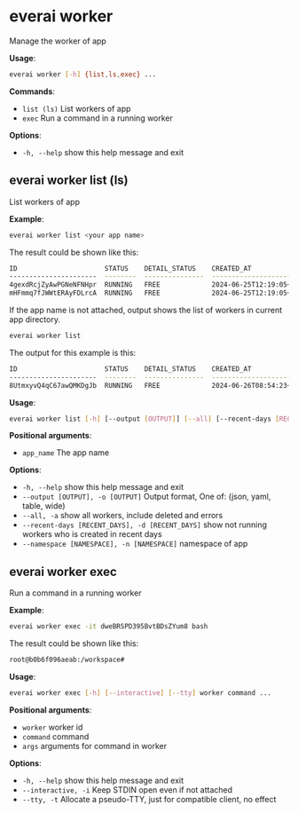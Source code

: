 # everai worker
Manage the worker of app  

**Usage**:   
```bash 
everai worker [-h] {list,ls,exec} ...
```

**Commands**:    
* `list (ls)` List workers of app  
* `exec`          Run a command in a running worker

**Options**:  
* `-h, --help`  show this help message and exit  

## everai worker list (ls)
List workers of app  

**Example**:  
```bash 
everai worker list <your app name>
```
The result could be shown like this:  
```bash 
ID                      STATUS    DETAIL_STATUS    CREATED_AT                DELETED_AT
----------------------  --------  ---------------  ------------------------  ------------
4gexdRcjZyAwPGNeNFNHpr  RUNNING   FREE             2024-06-25T12:19:05+0000
mHFmmq7fJWWtERAyFDLrcA  RUNNING   FREE             2024-06-25T12:19:05+0000
```

If the app name is not attached, output shows the list of workers in current app directory.  

```bash
everai worker list
```
The output for this example is this:  

```bash
ID                      STATUS    DETAIL_STATUS    CREATED_AT                DELETED_AT
----------------------  --------  ---------------  ------------------------  ------------
8UtmxyvQ4qC67awQMKDgJb  RUNNING   FREE             2024-06-26T08:54:23+0000
```

**Usage**:  
```bash  
everai worker list [-h] [--output [OUTPUT]] [--all] [--recent-days [RECENT_DAYS]] app_name
```

**Positional arguments**:  
  * `app_name`              The app name  

**Options**:  
* `-h, --help`            show this help message and exit  
* `--output [OUTPUT], -o [OUTPUT]`
                        Output format, One of: (json, yaml, table, wide)  
* `--all, -a`             show all workers, include deleted and errors  
* `--recent-days [RECENT_DAYS], -d [RECENT_DAYS]`
                        show not running workers who is created in recent days
* `--namespace [NAMESPACE], -n [NAMESPACE]`
                        namespace of app  

## everai worker exec
Run a command in a running worker  

**Example**:  
```bash 
everai worker exec -it dweBRSPD395BvtBDsZYum8 bash
```

The result could be shown like this:  

```bash 
root@b0b6f096aeab:/workspace#
```

**Usage**:  
```bash  
everai worker exec [-h] [--interactive] [--tty] worker command ...
```

**Positional arguments**:  
  * `worker`             worker id
  * `command`            command
  * `args`               arguments for command in worker

**Options**:  
* `-h, --help`            show this help message and exit  
* `--interactive, -i`  Keep STDIN open even if not attached
* `--tty, -t`          Allocate a pseudo-TTY, just for compatible client, no effect